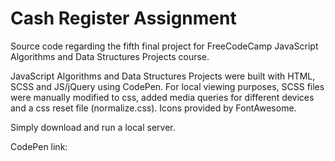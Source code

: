 # Cash Register Assignment

Source code regarding the fifth final project for FreeCodeCamp JavaScript Algorithms and Data Structures Projects course.

JavaScript Algorithms and Data Structures Projects were built with HTML, SCSS and JS/jQuery using CodePen. For local viewing purposes, SCSS files were manually modified to css, added media queries for different devices and a css reset file (normalize.css). Icons provided by FontAwesome.

Simply download and run a local server.

CodePen link: 